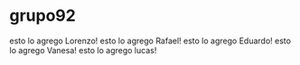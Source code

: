 # grupo92
esto lo agrego Lorenzo!
esto lo agrego Rafael!
esto lo agrego Eduardo!
esto lo agrego Vanesa!
esto lo agrego lucas!
